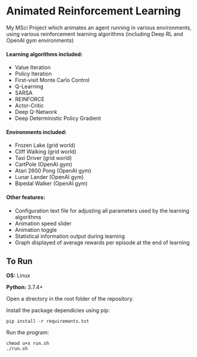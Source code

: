# Animated Reinforcement Learning
My MSci Project which animates an agent running in various environments, using various reinforcement learning algorithms (including Deep RL and OpenAI gym environments)

#### Learning algorithms included:
* Value Iteration
* Policy Iteration
* First-visit Monte Carlo Control
* Q-Learning
* SARSA
* REINFORCE
* Actor-Critic
* Deep Q-Network
* Deep Deterministic Policy Gradient

#### Environments included:
* Frozen Lake (grid world)
* Cliff Walking (grid world)
* Taxi Driver (grid world)
* CartPole (OpenAI gym)
* Atari 2600 Pong (OpenAI gym)
* Lunar Lander (OpenAI gym)
* Bipedal Walker (OpenAI gym)

#### Other features:
* Configuration text file for adjusting all parameters used by the learning algorithms
* Animation speed slider
* Animation toggle
* Statistical information output during learning
* Graph displayed of average rewards per episode at the end of learning

## To Run
**OS:** Linux

**Python:** 3.7.4+

Open a directory in the root folder of the repository.

Install the package dependicies using pip:
```
pip install -r requirements.txt
```

Run the program:
```
chmod u+x run.sh
./run.sh
```
